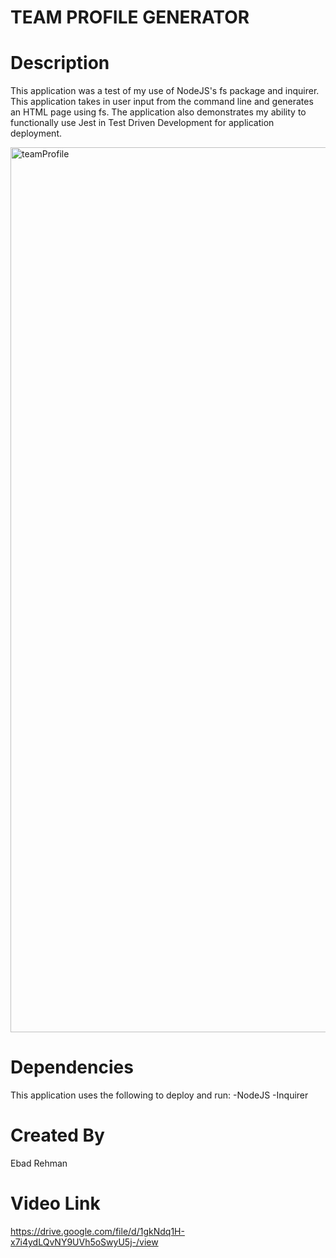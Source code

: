# TEAM PROFILE GENERATOR

# Description

This application was a test of my use of NodeJS's fs package and inquirer. This application takes in user input from the command line and generates an HTML page using fs. The application also demonstrates my ability to functionally use Jest in Test Driven Development for application deployment.

<img width="1416" alt="teamProfile" src="https://user-images.githubusercontent.com/64440230/136471945-ccaf14f4-e53c-4213-80e9-837150e29457.png">

# Dependencies

This application uses the following to deploy and run:
-NodeJS
-Inquirer

# Created By

Ebad Rehman

# Video Link

https://drive.google.com/file/d/1gkNdq1H-x7i4ydLQvNY9UVh5oSwyU5j-/view
